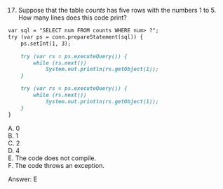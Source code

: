 17. Suppose that the table *counts* has five rows with the numbers 1 to 5.
    How many lines does this code print?


```markdown
var sql = "SELECT num FROM counts WHERE num> ?";
try (var ps = conn.prepareStatement(sql)) {
    ps.setInt(1, 3);

    try (var rs = ps.executeQuery()) {
        while (rs.next())
            System.out.println(rs.getObject(1));
    }

    try (var rs = ps.executeQuery()) {
        while (rs.next())
            System.out.println(rs.getObject(1));
    }
}
```

A. 0    <br>
B. 1    <br>
C. 2    <br>
D. 4    <br>
E. The code does not compile.   <br>
F. The code throws an exception. <br>



Answer: E